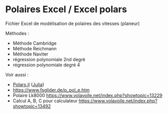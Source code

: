 # Polaires Excel / Excel polars

Fichier Excel de modélisation de polaires des vitesses (planeur)

Méthodes :
- Méthode Cambridge
- Méthode Reichmann
- Méthode Naviter
- régression polynomiale 2nd degré
- régression polynomiale degré 4 

Voir aussi :
- [Polars.jl](https://gist.github.com/scls19fr/172c351557721e8851b828018738b4c0) ([Julia](https://julialang.org/))
- https://www.fsglider.de/p_pol_e.htm
- Polaire Lk8000 https://www.volavoile.net/index.php?showtopic=13229
- Calcul A, B, C pour calculateur https://www.volavoile.net/index.php?showtopic=13492
